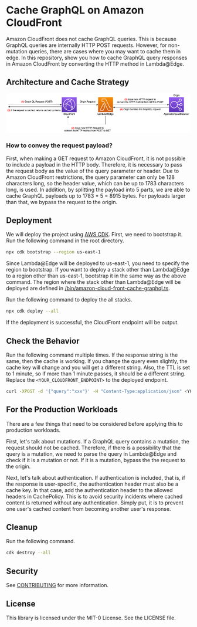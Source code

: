 # Cache GraphQL on Amazon CloudFront

Amazon CloudFront does not cache GraphQL queries. This is because GraphQL queries are internally HTTP POST requests. However, for non-mutation queries, there are cases where you may want to cache them in edge. In this repository, show you how to cache GraphQL query responses in Amazon CloudFront by converting the HTTP method in Lambda@Edge.

## Architecture and Cache Strategy

![](/imgs/architecture.png)

### How to convey the request payload?

First, when making a GET request to Amazon CloudFront, it is not possible to include a payload in the HTTP body. Therefore, it is necessary to pass the request body as the value of the query parameter or header. Due to Amazon CloudFront restrictions, the query parameter can only be 128 characters long, so the header value, which can be up to 1783 characters long, is used. In addition, by splitting the payload into 5 parts, we are able to cache GraphQL payloads up to 1783 * 5 = 8915 bytes. For payloads larger than that, we bypass the request to the origin.

## Deployment

We will deploy the project using [AWS CDK](https://docs.aws.amazon.com/cdk/v2/guide/getting_started.html). First, we need to bootstrap it. Run the following command in the root directory.

```bash
npx cdk bootstrap --region us-east-1
```

Since Lambda@Edge will be deployed to us-east-1, you need to specify the region to bootstrap. If you want to deploy a stack other than Lambda@Edge to a region other than us-east-1, bootstrap it in the same way as the above command. The region where the stack other than Lambda@Edge will be deployed are defined in [/bin/amazon-cloud-front-cache-graphql.ts](/bin/amazon-cloudfront-cache-graphql.ts).

Run the following command to deploy the all stacks.
```bash
npx cdk deploy --all
```

If the deployment is successful, the CloudFront endpoint will be output.

## Check the Behavior

Run the following command multiple times. If the response string is the same, then the cache is working. If you change the query even slightly, the cache key will change and you will get a different string. Also, the TTL is set to 1 minute, so if more than 1 minute passes, it should be a different string. Replace the `<YOUR_CLOUDFRONT_ENDPOINT>` to the deployed endpoint.

```bash
curl -XPOST -d '{"query":"xxx"}' -H "Content-Type:application/json" <YOUR_CLOUDFRONT_ENDPOINT>/queries
```

## For the Production Workloads

There are a few things that need to be considered before applying this to production workloads.

First, let's talk about mutations. If a GraphQL query contains a mutation, the request should not be cached. Therefore, if there is a possibility that the query is a mutation, we need to parse the query in Lambda@Edge and check if it is a mutation or not. If it is a mutation, bypass the the request to the origin.

Next, let's talk about authentication. If authentication is included, that is, if the response is user-specific, the authentication header must also be a cache key. In that case, add the authentication header to the allowed headers in CachePolicy. This is to avoid security incidents where cached content is returned without any authentication. Simply put, it is to prevent one user's cached content from becoming another user's response.

## Cleanup

Run the following command.

```bash
cdk destroy --all
```

## Security

See [CONTRIBUTING](CONTRIBUTING.md#security-issue-notifications) for more information.

## License

This library is licensed under the MIT-0 License. See the LICENSE file.
